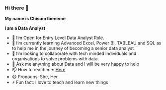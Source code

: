 ### Hi there 👋

**My name is Chisom Ibeneme**

**I am a Data Analyst**


- 🔭 I’m Open for Entry Level Data Analyst Role.
- 🌱 I’m currently learning Advanced Excel, Power BI, TABLEAU and SQL as to help me in the journey of becoming a senior data analyst
- 👯 I’m looking to collaborate with tech minded individuals and organisations to solve problems with data. 
- 💬 Ask me anything about Data and I will be very happy to help
- 📫 How to reach me: [Here](https://www.linkedin.com/in/chisom-onyemalu?utm_source=share&utm_campaign=share_via&utm_content=profile&utm_medium=ios_app)
- 😄 Pronouns: She, Her
- ⚡ Fun fact: I love to teach and learn new things 
  
